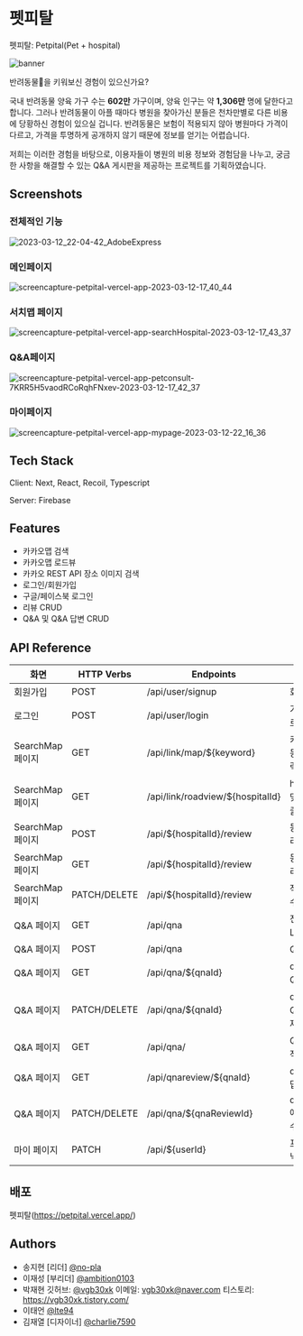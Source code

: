 
# 펫피탈
펫피탈: Petpital(Pet + hospital)

![banner](https://user-images.githubusercontent.com/88391843/224536901-de34067a-3dca-4a3a-9bac-f9646dd8a235.png)


반려동물🐶을 키워보신 경험이 있으신가요?

국내 반려동물 양육 가구 수는 **602만** 가구이며, 양육 인구는 약 **1,306만** 명에 달한다고 합니다. 그러나 반려동물이 아플 때마다 병원을 찾아가신 분들은 천차만별로 다른 비용에 당황하신 경험이 있으실 겁니다. 반려동물은 보험이 적용되지 않아 병원마다 가격이 다르고, 가격을 투명하게 공개하지 않기 때문에 정보를 얻기는 어렵습니다.

저희는 이러한 경험을 바탕으로, 이용자들이 병원의 비용 정보와 경험담을 나누고, 궁금한 사항을 해결할 수 있는 Q&A 게시판을 제공하는 프로젝트를 기획하였습니다.
## Screenshots

### 전체적인 기능
![2023-03-12_22-04-42_AdobeExpress](https://user-images.githubusercontent.com/115146172/224547138-43949865-672c-40d9-b1d7-4f91b767c73d.gif)


### 메인페이지
![screencapture-petpital-vercel-app-2023-03-12-17_40_44](https://user-images.githubusercontent.com/88391843/224533845-c7d3c4f4-e510-4d36-8e81-7e7662b3bdd1.png)

### 서치맵 페이지
![screencapture-petpital-vercel-app-searchHospital-2023-03-12-17_43_37](https://user-images.githubusercontent.com/88391843/224533965-47e1714c-d630-46c3-8d09-0f050b76ccbe.png)

### Q&A페이지
![screencapture-petpital-vercel-app-petconsult-7KRR5H5vaodRCoRqhFNxev-2023-03-12-17_42_37](https://user-images.githubusercontent.com/88391843/224533936-138a9eca-5525-43bb-9ceb-b68d2ef6ce4e.png)


### 마이페이지
![screencapture-petpital-vercel-app-mypage-2023-03-12-22_16_36](https://user-images.githubusercontent.com/88391843/224547290-89d47de7-8df9-4565-b692-372f518eb7c3.png)


## Tech Stack

Client: Next, React, Recoil, Typescript

Server: Firebase


## Features

- 카카오맵 검색
- 카카오맵 로드뷰
- 카카오 REST API 장소 이미지 검색
- 로그인/회원가입
- 구글/페이스북 로그인
- 리뷰 CRUD
- Q&A 및 Q&A 답변 CRUD

## API Reference
| 화면          | HTTP Verbs | Endpoints                    | Action                        |
| ------------- | ---------- | ---------------------------- | ----------------------------- |
| 회원가입      | POST       | /api/user/signup             | 회원가입                      |
| 로그인        | POST       | /api/user/login              | 가입된 유저가 로그인          |
| SearchMap 페이지   | GET        | /api/link/map/${keyword}     | 키워드에 맞는 동물 병원 출력 |
| SearchMap 페이지 | GET        | /api/link/roadview/${hospitalId} | hospitalId에 맞는 로드뷰 출력     |
| SearchMap 페이지 | POST       | /api/${hospitalId}/review        | 동물 병원에 리뷰 작성              |
| SearchMap 페이지 | GET        | /api/${hospitalId}/review        | 동물 병원 별 리뷰 출력             |
| SearchMap 페이지 | PATCH/DELETE     | /api/${hospitalId}/review        | 작성한 리뷰를 수정/삭제            |
| Q&A 페이지 | GET     | /api/qna        | 전체 Q&A List 출력            |
| Q&A 페이지 | POST     | /api/qna      | Q&A 작성          
| Q&A 페이지 | GET     | /api/qna/${qnaId}        | qnaId에 맞는 Q&A 출력          
| Q&A 페이지 | PATCH/DELETE     | /api/qna/${qnaId}        | qnaId에 맞는 Q&A 수정/삭제            |
| Q&A 페이지 | GET     | /api/qna/        |   Q&A에 답글 작성       |
| Q&A 페이지 | GET     | /api/qnareview/${qnaId}        | qnaId에 맞는 답글 출력       |
| Q&A 페이지 | PATCH/DELETE     | /api/qna/${qnaReviewId}        | qnaReviewId에 맞는 답글 수정/삭제            |
| 마이 페이지   | PATCH      | /api/${userId}               | 프로필 사진, 닉네임 수정      |



## 배포

펫피탈(https://petpital.vercel.app/)


## Authors

- 송지현 [리더] [@no-pla](https://www.github.com/no-pla)
- 이재성 [부리더] [@ambition0103](https://www.github.com/ambition0103)
- 박재현 깃허브: [@vgb30xk](https://www.github.com/vgb30xk) 
        이메일: vgb30xk@naver.com
        티스토리: https://vgb30xk.tistory.com/
- 이태언 [@lte94](https://www.github.com/lte94)
- 김재열 [디자이너] [@charlie7590](https://notefolio.net/charlie7590)

